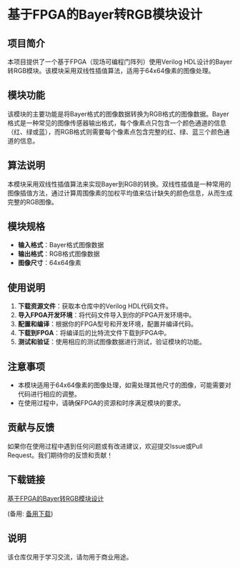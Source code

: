 # 基于FPGA的Bayer转RGB模块设计

## 项目简介

本项目提供了一个基于FPGA（现场可编程门阵列）使用Verilog HDL设计的Bayer转RGB模块。该模块采用双线性插值算法，适用于64x64像素的图像处理。

## 模块功能

该模块的主要功能是将Bayer格式的图像数据转换为RGB格式的图像数据。Bayer格式是一种常见的图像传感器输出格式，每个像素点只包含一个颜色通道的信息（红、绿或蓝），而RGB格式则需要每个像素点包含完整的红、绿、蓝三个颜色通道的信息。

## 算法说明

本模块采用双线性插值算法来实现Bayer到RGB的转换。双线性插值是一种常用的图像插值方法，通过计算周围像素的加权平均值来估计缺失的颜色信息，从而生成完整的RGB图像。

## 模块规格

- **输入格式**：Bayer格式图像数据
- **输出格式**：RGB格式图像数据
- **图像尺寸**：64x64像素

## 使用说明

1. **下载资源文件**：获取本仓库中的Verilog HDL代码文件。
2. **导入FPGA开发环境**：将代码文件导入到你的FPGA开发环境中。
3. **配置和编译**：根据你的FPGA型号和开发环境，配置并编译代码。
4. **下载到FPGA**：将编译后的比特流文件下载到FPGA中。
5. **测试和验证**：使用相应的测试图像数据进行测试，验证模块的功能。

## 注意事项

- 本模块适用于64x64像素的图像处理，如需处理其他尺寸的图像，可能需要对代码进行相应的调整。
- 在使用过程中，请确保FPGA的资源和时序满足模块的要求。

## 贡献与反馈

如果你在使用过程中遇到任何问题或有改进建议，欢迎提交Issue或Pull Request。我们期待你的反馈和贡献！

## 下载链接
[基于FPGA的Bayer转RGB模块设计](https://pan.quark.cn/s/72d9a154ce82) 

(备用: [备用下载](https://pan.baidu.com/s/1Gxu_RhsbIv5AnTVyaAFPvw?pwd=1234))

## 说明

该仓库仅用于学习交流，请勿用于商业用途。
